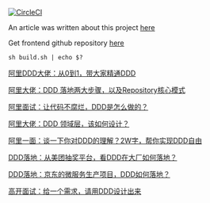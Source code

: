 [![CircleCI](https://circleci.com/gh/victorsteven/food-app-server.svg?style=svg)](https://circleci.com/gh/victorsteven/food-app-server)

An article was written about this project [here](https://dev.to/stevensunflash/using-domain-driven-design-ddd-in-golang-3ee5)

Get frontend github repository [here](https://github.com/victorsteven/food-app-client)

```shell
sh build.sh | echo $?
```

[阿里DDD大佬：从0到1，带大家精通DDD](https://mp.weixin.qq.com/s?__biz=MzkxNzIyMTM1NQ==&mid=2247498807&idx=1&sn=65adada2af6ebcf058f8cae2d768e559&chksm=c14146b3f636cfa55408e15ba19b6dce6b20a664de45788566337ff1796a481b715b52db0934&scene=21#wechat_redirect)

[阿里大佬：DDD 落地两大步骤，以及Repository核心模式](https://mp.weixin.qq.com/s?__biz=MzkxNzIyMTM1NQ==&mid=2247498850&idx=1&sn=067f7f59c4beecb72f8d279c4234cdef&chksm=c14146e6f636cff0db07a18fda993165a8362c820ee02f888024e0f97170b15e9833268f8c28&scene=21#wechat_redirect)

[阿里面试：让代码不腐烂，DDD是怎么做的？](https://mp.weixin.qq.com/s/B4-cuDGoDNsqky4cMtI7Bw)

[阿里大佬：DDD 领域层，该如何设计？](https://mp.weixin.qq.com/s/njBl791vFCd94UplPJEFKw)

[阿里一面：谈一下你对DDD的理解？2W字，帮你实现DDD自由](https://mp.weixin.qq.com/s?__biz=MzkxNzIyMTM1NQ==&mid=2247489054&idx=1&sn=670863d4522f265b73d0417b01bb2c17&scene=21#wechat_redirect)

[DDD落地：从美团抽奖平台，看DDD在大厂如何落地？](https://mp.weixin.qq.com/s/gvz4QXjtbAkiMetHeH1epw)

[DDD落地：京东的微服务生产项目，DDD如何落地？](https://mp.weixin.qq.com/s/Jzc8ZiqYYhZBLzuCQbJJlQ)

[高开面试：给一个需求，请用DDD设计出来](https://mp.weixin.qq.com/s/izzUXIpVmURq6hTCEN0ARQ)

